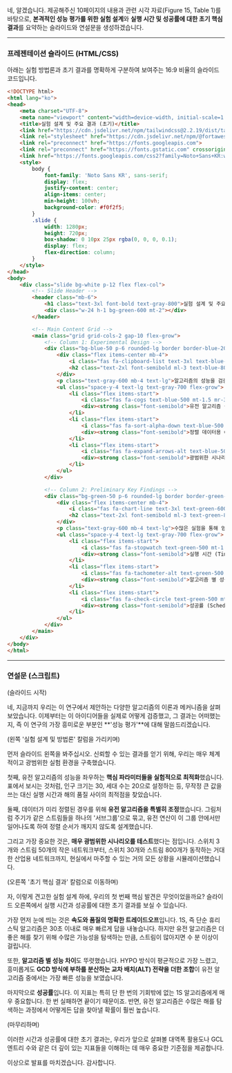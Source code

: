 네, 알겠습니다. 제공해주신 10페이지의 내용과 관련 시각 자료(Figure 15, Table 1)를 바탕으로, **본격적인 성능 평가를 위한 실험 설계**와 **실행 시간 및 성공률에 대한 초기 핵심 결과**를 요약하는 슬라이드와 연설문을 생성하겠습니다.

---

### 프레젠테이션 슬라이드 (HTML/CSS)

아래는 실험 방법론과 초기 결과를 명확하게 구분하여 보여주는 16:9 비율의 슬라이드 코드입니다.

```html
<!DOCTYPE html>
<html lang="ko">
<head>
    <meta charset="UTF-8">
    <meta name="viewport" content="width=device-width, initial-scale=1.0">
    <title>실험 설계 및 주요 결과 (초기)</title>
    <link href="https://cdn.jsdelivr.net/npm/tailwindcss@2.2.19/dist/tailwind.min.css" rel="stylesheet">
    <link rel="stylesheet" href="https://cdn.jsdelivr.net/npm/@fortawesome/fontawesome-free@6.4.0/css/all.min.css">
    <link rel="preconnect" href="https://fonts.googleapis.com">
    <link rel="preconnect" href="https://fonts.gstatic.com" crossorigin>
    <link href="https://fonts.googleapis.com/css2?family=Noto+Sans+KR:wght@300;400;500;700&display=swap" rel="stylesheet">
    <style>
        body {
            font-family: 'Noto Sans KR', sans-serif;
            display: flex;
            justify-content: center;
            align-items: center;
            min-height: 100vh;
            background-color: #f0f2f5;
        }
        .slide {
            width: 1280px;
            height: 720px;
            box-shadow: 0 10px 25px rgba(0, 0, 0, 0.1);
            display: flex;
            flex-direction: column;
        }
    </style>
</head>
<body>
    <div class="slide bg-white p-12 flex flex-col">
        <!-- Slide Header -->
        <header class="mb-6">
            <h1 class="text-3xl font-bold text-gray-800">실험 설계 및 주요 결과 (초기)</h1>
            <div class="w-24 h-1 bg-green-600 mt-2"></div>
        </header>

        <!-- Main Content Grid -->
        <main class="grid grid-cols-2 gap-10 flex-grow">
            <!-- Column 1: Experimental Design -->
            <div class="bg-blue-50 p-6 rounded-lg border border-blue-200 flex flex-col">
                <div class="flex items-center mb-4">
                    <i class="fas fa-clipboard-list text-3xl text-blue-600"></i>
                    <h2 class="text-2xl font-semibold ml-3 text-blue-800">실험 설계 및 방법론</h2>
                </div>
                <p class="text-gray-600 mb-4 text-lg">알고리즘의 성능을 검증하기 위해, 다음과 같이 체계적이고 광범위한 실험 환경을 구축했습니다.</p>
                <ul class="space-y-4 text-lg text-gray-700 flex-grow">
                    <li class="flex items-start">
                        <i class="fas fa-cogs text-blue-500 mt-1.5 mr-3"></i>
                        <div><strong class="font-semibold">유전 알고리즘 설정 (표 1):</strong> 인구 30, 세대 20, 교차율 0.7 등 실험적으로 결정된 최적의 파라미터를 사용했습니다.</div>
                    </li>
                    <li class="flex items-start">
                        <i class="fas fa-sort-alpha-down text-blue-500 mt-1.5 mr-3"></i>
                        <div><strong class="font-semibold">정렬 데이터용 GA 조정:</strong> 동일 주기 스트림을 '서브그룹'으로 묶어, 그룹 내에서만 유전 연산을 수행하여 정렬 순서를 유지했습니다.</div>
                    </li>
                    <li class="flex items-start">
                        <i class="fas fa-expand-arrows-alt text-blue-500 mt-1.5 mr-3"></i>
                        <div><strong class="font-semibold">광범위한 시나리오:</strong> 스위치 (3~30개), 스트림 (50~800개), 다양한 토폴로지(Star, Ring 등)를 조합하여 소규모부터 대규모 산업 네트워크까지 모두 평가했습니다.</div>
                    </li>
                </ul>
            </div>

            <!-- Column 2: Preliminary Key Findings -->
            <div class="bg-green-50 p-6 rounded-lg border border-green-200 flex flex-col">
                <div class="flex items-center mb-4">
                    <i class="fas fa-chart-line text-3xl text-green-600"></i>
                    <h2 class="text-2xl font-semibold ml-3 text-green-800">초기 핵심 결과: 실행 시간 및 성공률</h2>
                </div>
                <p class="text-gray-600 mb-4 text-lg">수많은 실험을 통해 얻은 초기 결과는 다음과 같은 중요한 경향을 보여줍니다.</p>
                <ul class="space-y-4 text-lg text-gray-700 flex-grow">
                    <li class="flex items-start">
                        <i class="fas fa-stopwatch text-green-500 mt-1.5 mr-3"></i>
                        <div><strong class="font-semibold">실행 시간 (Time Performance):</strong> 1S(휴리스틱)는 30초 이내로 매우 빠르나, GA는 스트림 증가 시 수 분 이상 소요되어 <strong class="text-green-700">속도와 품질의 트레이드오프</strong>가 명확합니다.</div>
                    </li>
                    <li class="flex items-start">
                        <i class="fas fa-tachometer-alt text-green-500 mt-1.5 mr-3"></i>
                        <div><strong class="font-semibold">알고리즘 별 성능:</strong> HYPO 방식이 평균적으로 가장 느리며, <strong class="text-green-700">GCD + 교차 배치(ALT) 조합</strong>이 GA 중 가장 빠른 성능을 보였습니다.</div>
                    </li>
                    <li class="flex items-start">
                        <i class="fas fa-check-circle text-green-500 mt-1.5 mr-3"></i>
                        <div><strong class="font-semibold">성공률 (Schedulability):</strong> 단 한 번의 기회만 있는 1S(휴리스틱) 방식에서 특히 중요한 지표입니다. (GA는 여러 해를 탐색하므로 성공률이 높음)</div>
                    </li>
                </ul>
            </div>
        </main>
    </div>
</body>
</html>
```

---

### 연설문 (스크립트)

(슬라이드 시작)

네, 지금까지 우리는 이 연구에서 제안하는 다양한 알고리즘의 이론과 메커니즘을 살펴보았습니다. 이제부터는 이 아이디어들을 실제로 어떻게 검증했고, 그 결과는 어떠했는지, 즉 이 연구의 가장 흥미로운 부분인 **'성능 평가'**에 대해 말씀드리겠습니다.

(왼쪽 '실험 설계 및 방법론' 칼럼을 가리키며)

먼저 슬라이드 왼쪽을 봐주십시오. 신뢰할 수 있는 결과를 얻기 위해, 우리는 매우 체계적이고 광범위한 실험 환경을 구축했습니다.

첫째, 유전 알고리즘의 성능을 좌우하는 **핵심 파라미터들을 실험적으로 최적화**했습니다. 표에서 보시는 것처럼, 인구 크기는 30, 세대 수는 20으로 설정하는 등, 무작정 큰 값을 쓰는 대신 실행 시간과 해의 품질 사이의 최적점을 찾았습니다.

둘째, 데이터가 미리 정렬된 경우를 위해 **유전 알고리즘을 특별히 조정**했습니다. 그림처럼 주기가 같은 스트림들을 하나의 '서브그룹'으로 묶고, 유전 연산이 이 그룹 안에서만 일어나도록 하여 정렬 순서가 깨지지 않도록 설계했습니다.

그리고 가장 중요한 것은, **매우 광범위한 시나리오를 테스트**했다는 점입니다. 스위치 3개와 스트림 50개의 작은 네트워크부터, 스위치 30개와 스트림 800개가 동작하는 거대한 산업용 네트워크까지, 현실에서 마주할 수 있는 거의 모든 상황을 시뮬레이션했습니다.

(오른쪽 '초기 핵심 결과' 칼럼으로 이동하며)

자, 이렇게 견고한 실험 설계 하에, 우리의 첫 번째 핵심 발견은 무엇이었을까요? 슬라이드 오른쪽에서 실행 시간과 성공률에 대한 초기 결과를 보실 수 있습니다.

가장 먼저 눈에 띄는 것은 **속도와 품질의 명확한 트레이드오프**입니다. 1S, 즉 단순 휴리스틱 알고리즘은 30초 이내로 매우 빠르게 답을 내놓습니다. 하지만 유전 알고리즘은 더 좋은 해를 찾기 위해 수많은 가능성을 탐색하는 만큼, 스트림이 많아지면 수 분 이상이 걸립니다.

또한, **알고리즘 별 성능 차이**도 뚜렷했습니다. HYPO 방식이 평균적으로 가장 느렸고, 흥미롭게도 **GCD 방식에 부하를 분산하는 교차 배치(ALT) 전략을 더한 조합**이 유전 알고리즘 중에서는 가장 빠른 성능을 보였습니다.

마지막으로 **성공률**입니다. 이 지표는 특히 단 한 번의 기회밖에 없는 1S 알고리즘에게 매우 중요합니다. 한 번 실패하면 끝이기 때문이죠. 반면, 유전 알고리즘은 수많은 해를 탐색하는 과정에서 어떻게든 답을 찾아낼 확률이 훨씬 높습니다.

(마무리하며)

이러한 시간과 성공률에 대한 초기 결과는, 우리가 앞으로 살펴볼 대역폭 활용도나 GCL 엔트리 수와 같은 더 깊이 있는 지표들을 이해하는 데 매우 중요한 기준점을 제공합니다.

이상으로 발표를 마치겠습니다. 감사합니다.
